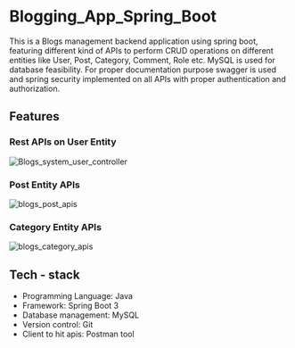# Blogging_App_Spring_Boot
This is a Blogs management backend application using spring boot, featuring different kind of APIs to perform CRUD operations on different entities like User, Post, Category, Comment, Role etc.
MySQL is used for database feasibility. For proper documentation purpose swagger is used and spring security implemented on all APIs with proper authentication and authorization.

## Features
### Rest APIs on User Entity
![Blogs_system_user_controller](https://github.com/kiranchandusaragadam/Blogging_App_Spring/assets/110031953/560d527c-87ed-4e31-aae6-31c93214394f)

### Post Entity APIs
![blogs_post_apis](https://github.com/kiranchandusaragadam/Blogging_App_Spring/assets/110031953/6808537b-54b3-49c4-97c7-ee449dae385f)

### Category Entity APIs
![blogs_category_apis](https://github.com/kiranchandusaragadam/Blogging_App_Spring/assets/110031953/21b9ad88-76ec-4457-a358-cd2c8717fb44)


## Tech - stack
- Programming Language: Java
- Framework: Spring Boot 3
- Database management: MySQL
- Version control: Git
- Client to hit apis: Postman tool
